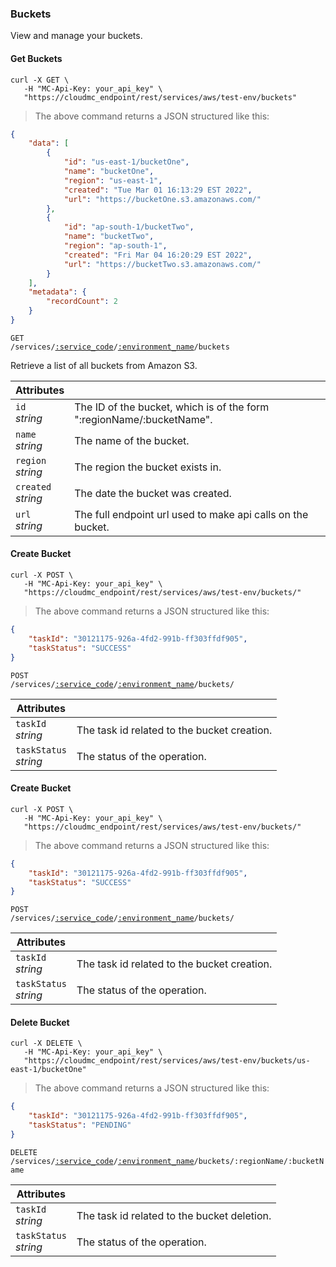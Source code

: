 ### Buckets

View and manage your buckets.

<!-------------------- GET buckets -------------------->

#### Get Buckets

```shell
curl -X GET \
   -H "MC-Api-Key: your_api_key" \
   "https://cloudmc_endpoint/rest/services/aws/test-env/buckets"
```
> The above command returns a JSON structured like this:

```json
{
    "data": [
        {
            "id": "us-east-1/bucketOne",
            "name": "bucketOne",
            "region": "us-east-1",
            "created": "Tue Mar 01 16:13:29 EST 2022",
            "url": "https://bucketOne.s3.amazonaws.com/"
        },
        {
            "id": "ap-south-1/bucketTwo",
            "name": "bucketTwo",
            "region": "ap-south-1",
            "created": "Fri Mar 04 16:20:29 EST 2022",
            "url": "https://bucketTwo.s3.amazonaws.com/"
        }
    ],
    "metadata": {
        "recordCount": 2
    }
}
```

<code>GET /services/<a href="#administration-service-connections">:service_code</a>/<a href="#administration-environments">:environment_name</a>/buckets</code>

Retrieve a list of all buckets from Amazon S3.

| Attributes                        | &nbsp;                                                                                                                                                                                                                   |
|-----------------------------------|--------------------------------------------------------------------------------------------------------------------------------------------------------------------------------------------------------------------------|
| `id`<br/>*string*                 | The ID of the bucket, which is of the form ":regionName/:bucketName".                                                                                                                                                                                                  |
| `name`<br/>*string*               | The name of the bucket.                                                                                                                                                                                                |
| `region`<br/>*string*     | The region the bucket exists in.                                                                                                                                                     |
| `created`<br/>*string*            | The date the bucket was created.                                                                                                                                                                         |
| `url`<br/>*string*       | The full endpoint url used to make api calls on the bucket.                                                                                                                                                                                                                                               
<!-------------------- CREATE A BUCKET -------------------->

#### Create Bucket

```shell
curl -X POST \
   -H "MC-Api-Key: your_api_key" \
   "https://cloudmc_endpoint/rest/services/aws/test-env/buckets/"
```
> The above command returns a JSON structured like this:

```json
{
    "taskId": "30121175-926a-4fd2-991b-ff303ffdf905",
    "taskStatus": "SUCCESS"
}
```

<code>POST /services/<a href="#administration-service-connections">:service_code</a>/<a href="#administration-environments">:environment_name</a>/buckets/</code>

| Attributes                 | &nbsp;                                        |
|----------------------------|-----------------------------------------------|
| `taskId` <br/>*string*     | The task id related to the bucket creation. |
| `taskStatus` <br/>*string* | The status of the operation.                  |

<!-------------------- CREATE A BUCKET -------------------->

#### Create Bucket

```shell
curl -X POST \
   -H "MC-Api-Key: your_api_key" \
   "https://cloudmc_endpoint/rest/services/aws/test-env/buckets/"
```
> The above command returns a JSON structured like this:

```json
{
    "taskId": "30121175-926a-4fd2-991b-ff303ffdf905",
    "taskStatus": "SUCCESS"
}
```

<code>POST /services/<a href="#administration-service-connections">:service_code</a>/<a href="#administration-environments">:environment_name</a>/buckets/</code>

| Attributes                 | &nbsp;                                        |
|----------------------------|-----------------------------------------------|
| `taskId` <br/>*string*     | The task id related to the bucket creation. |
| `taskStatus` <br/>*string* | The status of the operation.                  |

<!-------------------- DELETE A BUCKET -------------------->

#### Delete Bucket

```shell
curl -X DELETE \
   -H "MC-Api-Key: your_api_key" \
   "https://cloudmc_endpoint/rest/services/aws/test-env/buckets/us-east-1/bucketOne"
```
> The above command returns a JSON structured like this:

```json
{
    "taskId": "30121175-926a-4fd2-991b-ff303ffdf905",
    "taskStatus": "PENDING"
}
```

<code>DELETE /services/<a href="#administration-service-connections">:service_code</a>/<a href="#administration-environments">:environment_name</a>/buckets/:regionName/:bucketName</code>

| Attributes                 | &nbsp;                                        |
|----------------------------|-----------------------------------------------|
| `taskId` <br/>*string*     | The task id related to the bucket deletion. |
| `taskStatus` <br/>*string* | The status of the operation.                  |


